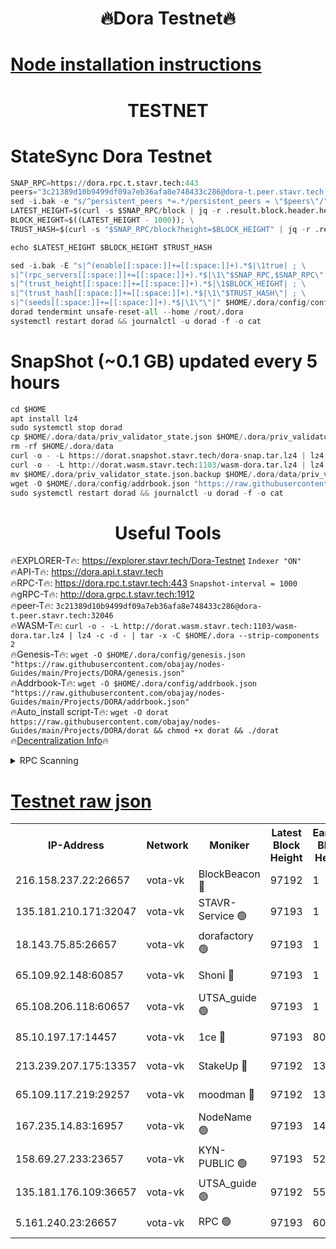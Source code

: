 <h1 align="center"> 🔥Dora Testnet🔥</h1>

[Node installation instructions](https://github.com/obajay/nodes-Guides/tree/main/Projects/DORA)
=

<h1 align="center"> TESTNET</h1>

# StateSync Dora Testnet
```python
SNAP_RPC=https://dora.rpc.t.stavr.tech:443
peers="3c21389d10b9499df09a7eb36afa8e748433c286@dora-t.peer.stavr.tech:32046"
sed -i.bak -e "s/^persistent_peers *=.*/persistent_peers = \"$peers\"/" $HOME/.dora/config/config.toml
LATEST_HEIGHT=$(curl -s $SNAP_RPC/block | jq -r .result.block.header.height); \
BLOCK_HEIGHT=$((LATEST_HEIGHT - 1000)); \
TRUST_HASH=$(curl -s "$SNAP_RPC/block?height=$BLOCK_HEIGHT" | jq -r .result.block_id.hash)

echo $LATEST_HEIGHT $BLOCK_HEIGHT $TRUST_HASH

sed -i.bak -E "s|^(enable[[:space:]]+=[[:space:]]+).*$|\1true| ; \
s|^(rpc_servers[[:space:]]+=[[:space:]]+).*$|\1\"$SNAP_RPC,$SNAP_RPC\"| ; \
s|^(trust_height[[:space:]]+=[[:space:]]+).*$|\1$BLOCK_HEIGHT| ; \
s|^(trust_hash[[:space:]]+=[[:space:]]+).*$|\1\"$TRUST_HASH\"| ; \
s|^(seeds[[:space:]]+=[[:space:]]+).*$|\1\"\"|" $HOME/.dora/config/config.toml
dorad tendermint unsafe-reset-all --home /root/.dora
systemctl restart dorad && journalctl -u dorad -f -o cat
```
# SnapShot (~0.1 GB) updated every 5 hours
```python
cd $HOME
apt install lz4
sudo systemctl stop dorad
cp $HOME/.dora/data/priv_validator_state.json $HOME/.dora/priv_validator_state.json.backup
rm -rf $HOME/.dora/data
curl -o - -L https://dorat.snapshot.stavr.tech/dora-snap.tar.lz4 | lz4 -c -d - | tar -x -C $HOME/.dora --strip-components 2
curl -o - -L http://dorat.wasm.stavr.tech:1103/wasm-dora.tar.lz4 | lz4 -c -d - | tar -x -C $HOME/.dora --strip-components 2
mv $HOME/.dora/priv_validator_state.json.backup $HOME/.dora/data/priv_validator_state.json
wget -O $HOME/.dora/config/addrbook.json "https://raw.githubusercontent.com/obajay/nodes-Guides/main/Projects/DORA/addrbook.json"
sudo systemctl restart dorad && journalctl -u dorad -f -o cat
```
 <h1 align="center"> Useful Tools</h1>
 
🔥EXPLORER-T🔥: https://explorer.stavr.tech/Dora-Testnet        `Indexer "ON"` \
🔥API-T🔥:      https://dora.api.t.stavr.tech \
🔥RPC-T🔥:      https://dora.rpc.t.stavr.tech:443              `Snapshot-interval = 1000` \
🔥gRPC-T🔥:     http://dora.grpc.t.stavr.tech:1912 \
🔥peer-T🔥:     `3c21389d10b9499df09a7eb36afa8e748433c286@dora-t.peer.stavr.tech:32046` \
🔥WASM-T🔥:     ```curl -o - -L http://dorat.wasm.stavr.tech:1103/wasm-dora.tar.lz4 | lz4 -c -d - | tar -x -C $HOME/.dora --strip-components 2``` \
🔥Genesis-T🔥:  ```wget -O $HOME/.dora/config/genesis.json "https://raw.githubusercontent.com/obajay/nodes-Guides/main/Projects/DORA/genesis.json"``` \
🔥Addrbook-T🔥: ```wget -O $HOME/.dora/config/addrbook.json "https://raw.githubusercontent.com/obajay/nodes-Guides/main/Projects/DORA/addrbook.json"``` \
🔥Auto_install script-T🔥:  `wget -O dorat https://raw.githubusercontent.com/obajay/nodes-Guides/main/Projects/DORA/dorat && chmod +x dorat && ./dorat` \
🔥[Decentralization Info](https://github.com/obajay/StateSync-snapshots/tree/main/Projects/Dora/Decentralization)🔥

<details>
<summary>RPC Scanning</summary>

<h2 align="center"> We scan nodes in real time every 4 hours. And we provide the final result of RPC endpoints.
We cannot influence the operation of these nodes in any way. </h2>


```python
If Voting Power is higher than 0 --> then the Node is a validator of the network and may be subject to attack and be a potential threat to the chain.
```
```python
We marked such validators with a red symbol
```

</details>

[Testnet raw json](https://rpc-check.dorat.stavr.tech/dorat/rpc-dorat-result.json)
=



<table><tr><th>IP-Address</th><th>Network</th><th>Moniker</th><th>Latest Block Height</th><th>Earliest Block Height</th><th>Catching Up</th><th>Tx Index</th><th>Voting Power</th><th>Scan Time</th></tr><tr><td>216.158.237.22:26657</td><td>vota-vk</td><td>BlockBeacon 🔴</td><td>97192</td><td>1</td><td>False</td><td>off</td><td>9009800000000000</td><td>2023-12-26T23:16:39.234837425UTC</td></tr><tr><td>135.181.210.171:32047</td><td>vota-vk</td><td>STAVR-Service 🟢</td><td>97193</td><td>1</td><td>False</td><td>on</td><td>0</td><td>2023-12-26T23:16:44.062928860UTC</td></tr><tr><td>18.143.75.85:26657</td><td>vota-vk</td><td>dorafactory 🟢</td><td>97193</td><td>1</td><td>False</td><td>on</td><td>0</td><td>2023-12-26T23:16:45.006447817UTC</td></tr><tr><td>65.109.92.148:60857</td><td>vota-vk</td><td>Shoni 🔴</td><td>97193</td><td>1</td><td>False</td><td>on</td><td>9323404379593930</td><td>2023-12-26T23:16:46.804442603UTC</td></tr><tr><td>65.108.206.118:60657</td><td>vota-vk</td><td>UTSA_guide 🟢</td><td>97193</td><td>1</td><td>False</td><td>on</td><td>0</td><td>2023-12-26T23:16:47.122370450UTC</td></tr><tr><td>85.10.197.17:14457</td><td>vota-vk</td><td>1ce 🔴</td><td>97193</td><td>8001</td><td>False</td><td>off</td><td>9009000000000000</td><td>2023-12-26T23:16:45.825182542UTC</td></tr><tr><td>213.239.207.175:13357</td><td>vota-vk</td><td>StakeUp 🔴</td><td>97192</td><td>13001</td><td>False</td><td>off</td><td>9009500000000000</td><td>2023-12-26T23:16:38.591206285UTC</td></tr><tr><td>65.109.117.219:29257</td><td>vota-vk</td><td>moodman 🔴</td><td>97192</td><td>13001</td><td>False</td><td>off</td><td>9009100000000000</td><td>2023-12-26T23:16:41.656617597UTC</td></tr><tr><td>167.235.14.83:16957</td><td>vota-vk</td><td>NodeName 🟢</td><td>97193</td><td>14001</td><td>False</td><td>on</td><td>0</td><td>2023-12-26T23:16:47.359186307UTC</td></tr><tr><td>158.69.27.233:23657</td><td>vota-vk</td><td>KYN-PUBLIC 🟢</td><td>97193</td><td>52001</td><td>False</td><td>on</td><td>0</td><td>2023-12-26T23:16:46.437751159UTC</td></tr><tr><td>135.181.176.109:36657</td><td>vota-vk</td><td>UTSA_guide 🟢</td><td>97192</td><td>55501</td><td>False</td><td>on</td><td>0</td><td>2023-12-26T23:16:38.336680678UTC</td></tr><tr><td>5.161.240.23:26657</td><td>vota-vk</td><td>RPC 🟢</td><td>97193</td><td>60001</td><td>False</td><td>off</td><td>0</td><td>2023-12-26T23:16:45.613819752UTC</td></tr></table>

